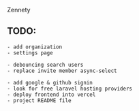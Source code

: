 Zennety

## TODO:

    - add organization
    - settings page

    - debouncing search users
    - replace invite member async-select

    - add google & github signin
    - look for free laravel hosting providers
    - deploy frontend into vercel
    - project README file
